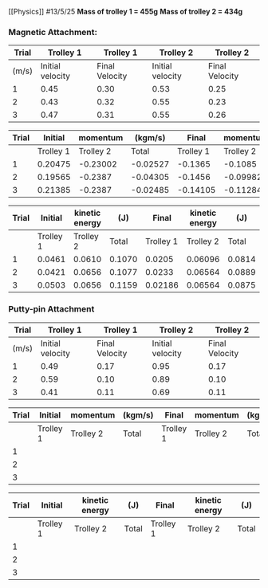 [[Physics]]
#13/5/25 
**Mass of trolley 1 = 455g**
**Mass of trolley 2 = 434g**
### Magnetic Attachment:

| Trial | Trolley 1        | Trolley 1      | Trolley 2        | Trolley 2      |
| ----- | ---------------- | -------------- | ---------------- | -------------- |
| (m/s) | Initial velocity | Final Velocity | Initial velocity | Final Velocity |
| 1     | 0.45             | 0.30           | 0.53             | 0.25           |
| 2     | 0.43             | 0.32           | 0.55             | 0.23           |
| 3     | 0.47             | 0.31           | 0.55             | 0.26           |

| Trial | Initial   | momentum  | (kgm/s)  | Final     | momentum  | (kgm/s)  |
| ----- | --------- | --------- | -------- | --------- | --------- | -------- |
|       | Trolley 1 | Trolley 2 | Total    | Trolley 1 | Trolley 2 | Total    |
| 1     | 0.20475   | -0.23002  | -0.02527 | -0.1365   | -0.1085   | -0.245   |
| 2     | 0.19565   | -0.2387   | -0.04305 | -0.1456   | -0.09982  | -0.24542 |
| 3     | 0.21385   | -0.2387   | -0.02485 | -0.14105  | -0.11284  | -0.25389 |

| Trial | Initial   | kinetic energy | (J)    | Final     | kinetic energy | (J)    |
| ----- | --------- | -------------- | ------ | --------- | -------------- | ------ |
|       | Trolley 1 | Trolley 2      | Total  | Trolley 1 | Trolley 2      | Total  |
| 1     | 0.0461    | 0.0610         | 0.1070 | 0.0205    | 0.06096        | 0.0814 |
| 2     | 0.0421    | 0.0656         | 0.1077 | 0.0233    | 0.06564        | 0.0889 |
| 3     | 0.0503    | 0.0656         | 0.1159 | 0.02186   | 0.06564        | 0.0875 |
### Putty-pin Attachment

| Trial | Trolley 1        | Trolley 1      | Trolley 2        | Trolley 2      |
| ----- | ---------------- | -------------- | ---------------- | -------------- |
| (m/s) | Initial velocity | Final Velocity | Initial velocity | Final Velocity |
| 1     | 0.49             | 0.17           | 0.95             | 0.17           |
| 2     | 0.59             | 0.10           | 0.89             | 0.10           |
| 3     | 0.41             | 0.11           | 0.69             | 0.11           |

| Trial | Initial   | momentum  | (kgm/s) | Final     | momentum  | (kgm/s) |
| ----- | --------- | --------- | ------- | --------- | --------- | ------- |
|       | Trolley 1 | Trolley 2 | Total   | Trolley 1 | Trolley 2 | Total   |
| 1     |           |           |         |           |           |         |
| 2     |           |           |         |           |           |         |
| 3     |           |           |         |           |           |         |

| Trial | Initial   | kinetic energy | (J)   | Final     | kinetic energy | (J)   |
| ----- | --------- | -------------- | ----- | --------- | -------------- | ----- |
|       | Trolley 1 | Trolley 2      | Total | Trolley 1 | Trolley 2      | Total |
| 1     |           |                |       |           |                |       |
| 2     |           |                |       |           |                |       |
| 3     |           |                |       |           |                |       |

